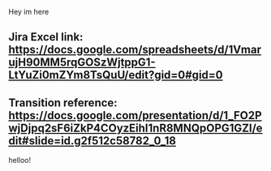 Hey im here
## Jira Excel link: https://docs.google.com/spreadsheets/d/1VmarujH90MM5rqGOSzWjtppG1-LtYuZi0mZYm8TsQuU/edit?gid=0#gid=0

## Transition reference: https://docs.google.com/presentation/d/1_FO2PwjDjpq2sF6iZkP4COyzEihI1nR8MNQpOPG1GZI/edit#slide=id.g2f512c58782_0_18

helloo!
